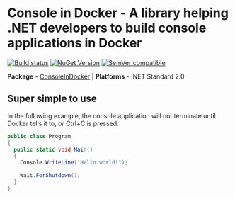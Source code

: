 # Console in Docker - A library helping .NET developers to build console applications in Docker

[![Build status](https://ci.appveyor.com/api/projects/status/u0485194qofix1w3/branch/master?svg=true)](https://ci.appveyor.com/project/FantasticFiasco/console-in-docker/branch/master)
[![NuGet Version](http://img.shields.io/nuget/v/ConsoleInDocker.svg?style=flat)](https://www.nuget.org/packages/ConsoleInDocker/) [![SemVer compatible](https://img.shields.io/badge/%E2%9C%85-SemVer%20compatible-blue)](https://semver.org/)

__Package__ - [ConsoleInDocker](https://www.nuget.org/packages/consoleindocker)
| __Platforms__ - .NET Standard 2.0

## Super simple to use

In the following example, the console application will not terminate until Docker tells it to, or Ctrl+C is pressed.

```csharp
public class Program
{
  public static void Main()
  {
    Console.WriteLine("Hello world!");

    Wait.ForShutdown();
  }
}
```

